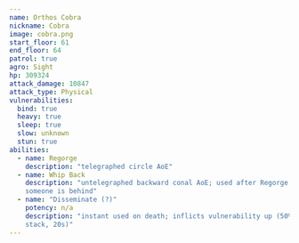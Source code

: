 ```yaml
---
name: Orthos Cobra
nickname: Cobra
image: cobra.png
start_floor: 61
end_floor: 64
patrol: true
agro: Sight
hp: 309324
attack_damage: 10847
attack_type: Physical
vulnerabilities:
  bind: true
  heavy: true
  sleep: true
  slow: unknown
  stun: true
abilities:
  - name: Regorge
    description: "telegraphed circle AoE"
  - name: Whip Back
    description: "untelegraphed backward conal AoE; used after Regorge if
    someone is behind"
  - name: "Disseminate (?)"
    potency: n/a
    description: "instant used on death; inflicts vulnerability up (50% per
    stack, 20s)"
---
```

